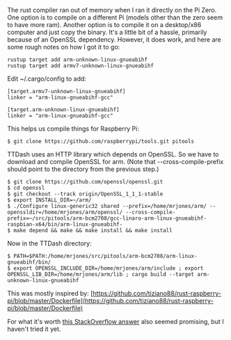 The rust compiler ran out of memory when I ran it directly on the Pi Zero.  One option is to compile on a different Pi (models other than the zero seem to have more ram). Another option is to compile it on a desktop/x86 computer and just copy the binary.  It's a little bit of a hassle, primarily because of an OpenSSL dependency.  However, it does work, and here are some rough notes on how I got it to go:

```
rustup target add arm-unknown-linux-gnueabihf
rustup target add armv7-unknown-linux-gnueabihf
```

Edit ~/.cargo/config to add:
```
[target.armv7-unknown-linux-gnueabihf]
linker = "arm-linux-gnueabihf-gcc"

[target.arm-unknown-linux-gnueabihf]
linker = "arm-linux-gnueabihf-gcc"
```

This helps us compile things for Raspberry Pi:
```
$ git clone https://github.com/raspberrypi/tools.git pitools
```

TTDash uses an HTTP library which depends on OpenSSL. So we have to download and compile OpenSSL for arm.  (Note that --cross-compile-prefix should point to the directory from the previous step.)
```
$ git clone https://github.com/openssl/openssl.git
$ cd openssl
$ git checkout --track origin/OpenSSL_1_1_1-stable
$ export INSTALL_DIR=~/arm/
$ ./Configure linux-generic32 shared --prefix=/home/mrjones/arm/ --openssldir=/home/mrjones/arm/openssl/ --cross-compile-prefix=~/src/pitools/arm-bcm2708/gcc-linaro-arm-linux-gnueabihf-raspbian-x64/bin/arm-linux-gnueabihf-
$ make depend && make && make install && make install
```

Now in the TTDash directory:
```
$ PATH=$PATH:/home/mrjones/src/pitools/arm-bcm2708/arm-linux-gnueabihf/bin/
$ export OPENSSL_INCLUDE_DIR=/home/mrjones/arm/include ; export OPENSSL_LIB_DIR=/home/mrjones/arm/lib ; cargo build --target arm-unknown-linux-gnueabihf
```

This was mostly inspired by:
[https://github.com/tiziano88/rust-raspberry-pi/blob/master/Dockerfile](https://github.com/tiziano88/rust-raspberry-pi/blob/master/Dockerfile)

For what it's worth [this StackOverflow answer](https://stackoverflow.com/questions/37375712/cross-compile-rust-openssl-for-raspberry-pi-2) also seemed promising, but I haven't tried it yet.
